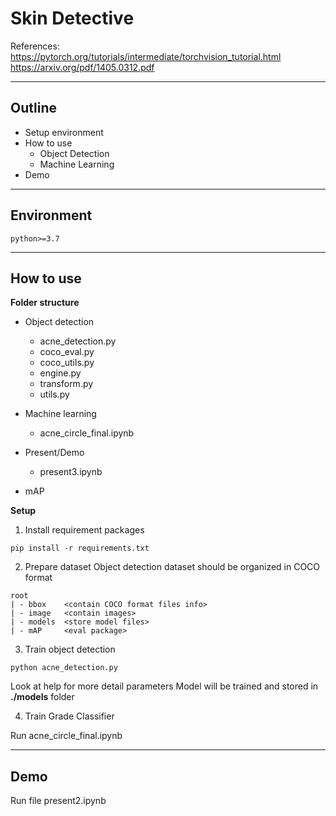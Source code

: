 # Skin Detective

References:
https://pytorch.org/tutorials/intermediate/torchvision_tutorial.html
https://arxiv.org/pdf/1405.0312.pdf


--- 
## Outline

- Setup environment
- How to use
  - Object Detection
  - Machine Learning
- Demo

--- 

## Environment

```
python>=3.7
```

---
## How to use

**Folder structure** 


- Object detection

  - acne_detection.py
  - coco_eval.py
  - coco_utils.py
  - engine.py
  - transform.py
  - utils.py

- Machine learning
  - acne_circle_final.ipynb

- Present/Demo
  - present3.ipynb

- mAP


**Setup**

1. Install requirement packages
```
pip install -r requirements.txt
```

2. Prepare dataset
Object detection dataset should be organized in COCO format
```
root
| - bbox	<contain COCO format files info>
| - image	<contain images>
| - models	<store model files>
| - mAP		<eval package>
```	


3. Train object detection
```
python acne_detection.py
```
Look at help for more detail parameters
Model will be trained and stored in **./models** folder

4. Train Grade Classifier

Run acne_circle_final.ipynb

---

## Demo

Run file present2.ipynb